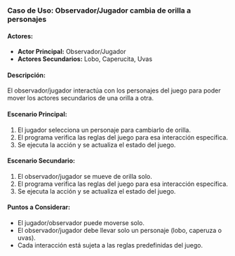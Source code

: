 ### Caso de Uso: Observador/Jugador cambia de orilla a personajes

#### Actores:
- **Actor Principal:** Observador/Jugador
- **Actores Secundarios:** Lobo, Caperucita, Uvas

#### Descripción:
El observador/jugador interactúa con los personajes del juego para poder mover los actores secundarios de una orilla a otra.

#### Escenario Principal:
1. El jugador selecciona un personaje para cambiarlo de orilla.
2. El programa verifica las reglas del juego para esa interacción específica.
3. Se ejecuta la acción y se actualiza el estado del juego.

#### Escenario Secundario:
1. El observador/jugador se mueve de orilla solo.
2. El programa verifica las reglas del juego para esa interacción específica.
3. Se ejecuta la acción y se actualiza el estado del juego.
#### Puntos a Considerar:
- El jugador/observador puede moverse solo.
- El observador/jugador debe llevar solo un personaje (lobo, caperuza o uvas).
- Cada interacción está sujeta a las reglas predefinidas del juego.
